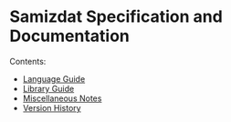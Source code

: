 Samizdat Specification and Documentation
========================================

Contents:

* [Language Guide](language-guide/README.md)
* [Library Guide](library-guide/README.md)
* [Miscellaneous Notes](notes/README.md)
* [Version History](version-history.md)
